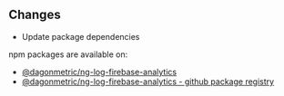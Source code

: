 ## Changes

* Update package dependencies

npm packages are available on:

* [@dagonmetric/ng-log-firebase-analytics](https://www.npmjs.com/package/@dagonmetric/ng-log-firebase-analytics)
* [@dagonmetric/ng-log-firebase-analytics - github package registry](https://github.com/DagonMetric/ng-log-firebase-analytics/packages)
